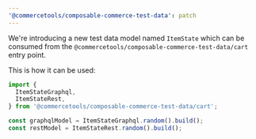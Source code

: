 ```yaml
---
'@commercetools/composable-commerce-test-data': patch
---
```


We're introducing a new test data model named `ItemState` which can be consumed from the `@commercetools/composable-commerce-test-data/cart` entry point.

This is how it can be used:

```ts
import {
  ItemStateGraphql,
  ItemStateRest,
} from '@commercetools/composable-commerce-test-data/cart';

const graphqlModel = ItemStateGraphql.random().build();
const restModel = ItemStateRest.random().build();
```
